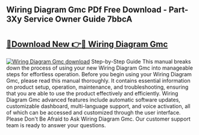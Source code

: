 ## Wiring Diagram Gmc PDf Free Download - Part-3Xy Service Owner Guide 7bbcA

# <h2><a href="http://dfr74hj.blite.top/?on=Wiring+Diagram+Gmc">🔗Download New 👉🔴 Wiring Diagram Gmc</a></h2>

[![Wiring Diagram Gmc download](https://i.imgur.com/lujVjoI.png)](http://dfr74hj.blite.top/?on=Wiring+Diagram+Gmc)
Step-by-Step Guide This manual breaks down the process of using your new Wiring Diagram Gmc into manageable steps for effortless operation. Before you begin using your Wiring Diagram Gmc, please read this manual thoroughly. It contains essential information on product setup, operation, maintenance, and troubleshooting, ensuring that you are able to use the product effectively and efficiently. Wiring Diagram Gmc advanced features include automatic software updates, customizable dashboard, multi-language support, and voice activation, all of which can be accessed and customized through the user interface. Please Don't Be Afraid to Ask Wiring Diagram Gmc. Our customer support team is ready to answer your questions.

